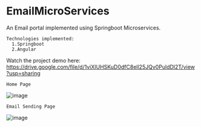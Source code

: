 # EmailMicroServices

An Email portal implemented using Springboot Microservices.

    Technologies implemented:
      1.Springboot
      2.Angular

Watch the project demo here: https://drive.google.com/file/d/1viXIUHSKuD0dfC8ell25JQv0PuldDl2T/view?usp=sharing

    Home Page
    
![image](https://user-images.githubusercontent.com/53347922/119793067-e39d4f80-bef3-11eb-88ef-aa7889cc4c0e.png)

    Email Sending Page
    
![image](https://user-images.githubusercontent.com/53347922/119793233-062f6880-bef4-11eb-91c6-d56a41c91eec.png)

